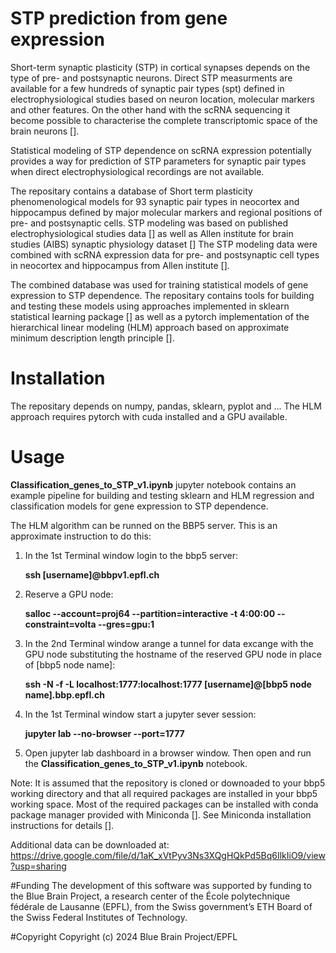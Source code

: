
# STP prediction from gene expression

Short-term synaptic plasticity (STP) in cortical synapses depends on the type of pre- and postsynaptic neurons.
Direct STP measurments are available for a few hundreds of synaptic pair types (spt) defined in electrophysiological studies
based on neuron location, molecular markers and other features.
On the other hand with the scRNA sequencing it become possible to characterise the complete transcriptomic space of the brain
neurons [].

Statistical modeling of STP dependence on scRNA expression potentially provides a way for prediction of STP parameters for
synaptic pair types when direct electrophysiological recordings are not available. 

The repositary contains a database of Short term plasticity phenomenological models for 93 synaptic pair types in neocortex and
hippocampus defined by major molecular markers and regional positions of pre- and postsynaptic cells. STP modeling was based on 
published electrophysiological studies data [] as well as Allen institute for brain studies (AIBS) synaptic physiology dataset []
The STP modeling data were combined with scRNA expression data for pre- and postsynaptic cell types in neocortex and hippocampus
from Allen institute []. 

The combined database was used for training statistical models of gene expression to STP dependence. The repositary contains 
tools for building and testing these models using approaches implemented in sklearn statistical learning package [] as well as a
pytorch implementation of the hierarchical linear modeling (HLM) approach based on approximate minimum description length principle [].

# Installation

The repositary depends on numpy, pandas, sklearn, pyplot and ...
The HLM approach requires pytorch with cuda installed and a GPU available. 

# Usage

**Classification_genes_to_STP_v1.ipynb** jupyter notebook contains an example pipeline for building and testing sklearn and HLM
regression and classification models for gene expression to STP dependence. 

The HLM algorithm can be runned on the BBP5 server. 
This is an approximate instruction to do this:
1. In the 1st Terminal window login to the bbp5 server:

    **ssh [username]@bbpv1.epfl.ch**
2. Reserve a GPU node:

    **salloc --account=proj64 --partition=interactive -t 4:00:00 --**
    **constraint=volta --gres=gpu:1**
3. In the 2nd Terminal window arange a tunnel for data excange with the GPU node substituting the hostname of the reserved GPU node
in place of [bbp5 node name]: 

    **ssh -N -f -L localhost:1777:localhost:1777 [username]@[bbp5 node name].bbp.epfl.ch**

4. In the 1st Terminal window start a jupyter sever session:

    **jupyter lab --no-browser --port=1777**
5. Open jupyter lab dashboard in a browser window. Then open and run the **Classification_genes_to_STP_v1.ipynb** notebook.

Note: It is assumed that the repository is cloned or downoaded to your bbp5 working directory and that all required packages are installed
in your bbp5 working space. Most of the required packages can be installed with conda package manager provided with Miniconda []. See
Miniconda installation instructions for details [].

Additional data can be downloaded at: https://drive.google.com/file/d/1aK_xVtPyv3Ns3XQgHQkPd5Bq6IlkIiO9/view?usp=sharing

#Funding
The development of this software was supported by funding to the Blue Brain Project, a research center of the École polytechnique fédérale de Lausanne (EPFL), from the Swiss government’s ETH Board of the Swiss Federal Institutes of Technology.

#Copyright
Copyright (c) 2024 Blue Brain Project/EPFL



 
